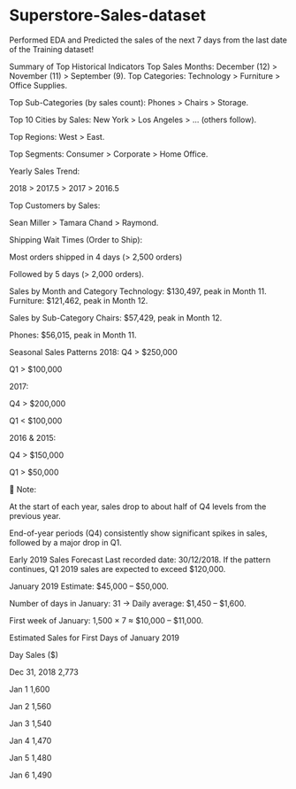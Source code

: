 # Superstore-Sales-dataset

Performed EDA and Predicted the sales of the next 7 days from the last date of the Training dataset!

Summary of Top Historical Indicators Top Sales Months: December (12) > November (11) > September (9).
Top Categories: Technology > Furniture > Office Supplies.

Top Sub-Categories (by sales count): Phones > Chairs > Storage.

Top 10 Cities by Sales: New York > Los Angeles > ... (others follow).

Top Regions: West > East.

Top Segments: Consumer > Corporate > Home Office.

Yearly Sales Trend:

2018 > 2017.5 > 2017 > 2016.5

Top Customers by Sales:

Sean Miller > Tamara Chand > Raymond.

Shipping Wait Times (Order to Ship):

Most orders shipped in 4 days (> 2,500 orders)

Followed by 5 days (> 2,000 orders).

Sales by Month and Category Technology: $130,497, peak in Month 11.
Furniture: $121,462, peak in Month 12.

Sales by Sub-Category Chairs: $57,429, peak in Month 12.

Phones: $56,015, peak in Month 11.

Seasonal Sales Patterns 2018:
Q4 > $250,000

Q1 > $100,000

2017:

Q4 > $200,000

Q1 < $100,000

2016 & 2015:

Q4 > $150,000

Q1 > $50,000

📌 Note:

At the start of each year, sales drop to about half of Q4 levels from the previous year.

End-of-year periods (Q4) consistently show significant spikes in sales, followed by a major drop in Q1.

Early 2019 Sales Forecast Last recorded date: 30/12/2018.
If the pattern continues, Q1 2019 sales are expected to exceed $120,000.

January 2019 Estimate: $45,000 – $50,000.

Number of days in January: 31 → Daily average: $1,450 – $1,600.

First week of January: 1,500 × 7 ≈ $10,000 – $11,000.

Estimated Sales for First Days of January 2019

Day         	Sales ($)

Dec 31, 2018	  2,773

Jan 1         	1,600

Jan 2	          1,560

Jan 3	          1,540

Jan 4         	1,470

Jan 5	          1,480

Jan 6	          1,490


